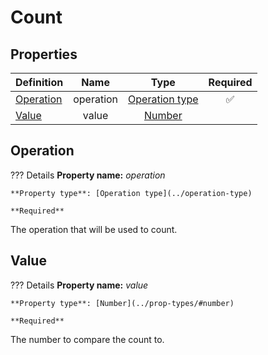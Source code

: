 # Count

## Properties  

Definition | Name | Type | Required
-- | :--: | :--: | :--:
[Operation](#operation) | operation | [Operation type](../operation-type) | ✅ 
[Value](#value) | value | [Number](../prop-types/#number)

## Operation

??? Details
    **Property name:** *operation*

    **Property type**: [Operation type](../operation-type)

    **Required**

The operation that will be used to count.

## Value

??? Details
    **Property name:** *value*

    **Property type**: [Number](../prop-types/#number)

    **Required**

The number to compare the count to.